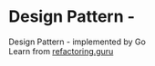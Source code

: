 Design Pattern - 
==
Design Pattern - implemented by Go  
Learn from [refactoring.guru](https://refactoring.guru)  
